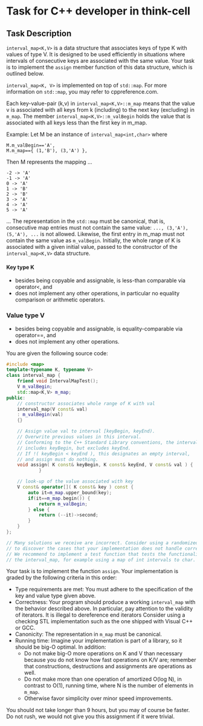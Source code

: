 # Task for C++ developer in think-cell

## Task Description
`interval_map<K,V>` is a data structure that associates keys of type K with values of type V. It is designed to be used efficiently in situations where intervals of consecutive keys are associated with the same value. Your task is to implement the `assign` member function of this data structure, which is outlined below.

`interval_map<K, V>` is implemented on top of `std::map`. For more information on `std::map`, you may refer to cppreference.com.

Each key-value-pair (k,v) in `interval_map<K,V>::m_map` means that the value v is associated with all keys from k (including) to the next key (excluding) in `m_map`. The member `interval_map<K,V>::m_valBegin` holds the value that is associated with all keys less than the first key in m_map.

Example: Let M be an instance of `interval_map<int,char>` where
```
M.m_valBegin=='A',
M.m_map=={ (1,'B'), (3,'A') },
```
Then M represents the mapping
...
```
-2 -> 'A'
-1 -> 'A'
0 -> 'A'
1 -> 'B'
2 -> 'B'
3 -> 'A'
4 -> 'A'
5 -> 'A'
```
...
The representation in the `std::map` must be canonical, that is, consecutive map entries must not contain the same value: `..., (3,'A'), (5,'A'), ...` is not allowed. Likewise, the first entry in m_map must not contain the same value as `m_valBegin`. Initially, the whole range of K is associated with a given initial value, passed to the constructor of the `interval_map<K,V>` data structure.

#### Key type K
- besides being copyable and assignable, is less-than comparable via operator<, and
- does not implement any other operations, in particular no equality comparison or arithmetic operators.

### Value type V
- besides being copyable and assignable, is equality-comparable via operator==, and
- does not implement any other operations.

You are given the following source code:

```c++
#include <map>
template<typename K, typename V>
class interval_map {
    friend void IntervalMapTest();
    V m_valBegin;
    std::map<K,V> m_map;
public:
    // constructor associates whole range of K with val
    interval_map(V const& val)
    : m_valBegin(val)
    {}

    // Assign value val to interval [keyBegin, keyEnd).
    // Overwrite previous values in this interval.
    // Conforming to the C++ Standard Library conventions, the interval
    // includes keyBegin, but excludes keyEnd.
    // If !( keyBegin < keyEnd ), this designates an empty interval,
    // and assign must do nothing.
    void assign( K const& keyBegin, K const& keyEnd, V const& val ) {
            }

    // look-up of the value associated with key
    V const& operator[]( K const& key ) const {
        auto it=m_map.upper_bound(key);
        if(it==m_map.begin()) {
            return m_valBegin;
        } else {
            return (--it)->second;
        }
    }
};

// Many solutions we receive are incorrect. Consider using a randomized test
// to discover the cases that your implementation does not handle correctly.
// We recommend to implement a test function that tests the functionality of
// the interval_map, for example using a map of int intervals to char.
```

Your task is to implement the function `assign`. Your implementation is graded by the following criteria in this order:

- Type requirements are met: You must adhere to the specification of the key and value type given above.
- Correctness: Your program should produce a working `interval_map` with the behavior described above. In particular, pay attention to the validity of iterators. It is illegal to dereference end iterators Consider using a checking STL implementation such as the one shipped with Visual C++ or GCC.
- Canonicity: The representation in `m_map` must be canonical.
- Running time: Imagine your implementation is part of a library, so it should be big-O optimal. In addition:
    - Do not make big-O more operations on K and V than necessary because you do not know how fast operations on K/V are; remember that constructions, destructions and assignments are operations as well.
    - Do not make more than one operation of amortized O(log N), in contrast to O(1), running time, where N is the number of elements in `m_map`.
    - Otherwise favor simplicity over minor speed improvements.

You should not take longer than 9 hours, but you may of course be faster. Do not rush, we would not give you this assignment if it were trivial.
